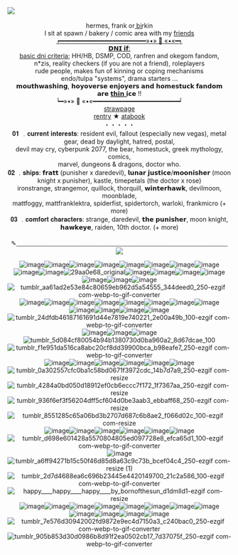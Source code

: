 ![](https://hit.yhype.me/github/profile?account_id=209225813)
⠀<div align="center">
</div> <div align="center"> hermes, frank or b͟i͟r͟kin</div>
 </div> <div align="center">I sit at spawn / bakery / comic area with my <a href="workinprogress">friends</div>
 
   </div> <div align="center">┍━━━━━━━━━━━━━━━━━━━━━━━»•» 🐾 «•«━┑</div>
   </div> <div align="center"> 𝗗𝗡𝗜 𝗶𝗳:</div>
    </div> <div align="center"> <a href="https://dni-criteria.carrd.co/">basic dni criteria</a>; HH/HB, DSMP, COD, ranfren and okegom fandom,</div>
    </div> <div align="center"> n*zis, reality checkers (if you are not a friend), roleplayers</div>
     </div> <div align="center">rude people, makes fun of kinning or coping mechanisms</div>
     </div> <div align="center">endo/tulpa "systems", drama starters ... </div>
    </div> <div align="center"> 𝗺𝗼𝘂𝘁𝗵𝘄𝗮𝘀𝗵𝗶𝗻𝗴, 𝗵𝗼𝘆𝗼𝘃𝗲𝗿𝘀𝗲 𝗲𝗻𝗷𝗼𝘆𝗲𝗿𝘀 𝗮𝗻𝗱 𝗵𝗼𝗺𝗲𝘀𝘁𝘂𝗰𝗸 𝗳𝗮𝗻𝗱𝗼𝗺 </div>
     </div> <div align="center">𝗮𝗿𝗲 𝘁͟𝗵͟𝗶͟𝗻͟ 𝗶𝗰𝗲 !!</div>
    </div><div align="center"> ┕━»•» 🐾 «•«━━━━━━━━━━━━━━━━━━━━━━━┙</div>
        </div> <div align="center"> <a href="https://21gunz.straw.page/">strawpage</a>
	</div> <div align="center"><a href="https://rentry.co/dvlmaycry">rentry</a> ★ <a href="https://dvlmaycry.atabook.org/">atabook</a></a> </div> </div> <div align="center">・・・・・ </div>
  </div> <div align="center">𝟎𝟏 ﹒𝐜𝐮𝐫𝐫𝐞𝐧𝐭 𝐢𝐧𝐭𝐞𝐫𝐞𝐬𝐭𝐬: resident evil, fallout (especially new vegas), metal gear, dead by daylight, hatred, postal, </div>
</div> <div align="center">devil may cry, cyberpunk 2077, the bear, homestuck, greek mythology, comics,</div>
	</div> <div align="center">marvel, dungeons & dragons, doctor who.</div>
</div> <div align="center"> 𝟎𝟐 ﹒𝐬𝐡𝐢𝐩𝐬: 𝗳𝗿𝗮𝘁𝘁 (punisher x daredevil), 𝗹𝘂𝗻𝗮𝗿 𝗷𝘂𝘀𝘁𝗶𝗰𝗲/𝗺𝗼𝗼𝗻𝗶𝘀𝗵𝗲𝗿 (moon knight x punisher), kastle, timepetals (the doctor x rose)
</div> <div align="center">ironstrange, strangemor, quillock, thorquill, 𝘄𝗶𝗻𝘁𝗲𝗿𝗵𝗮𝘄𝗸, devilmoon, moonblade, 
</div> <div align="center">mattfoggy, mattfranklektra, spiderfist, spidertorch, warloki, frankmicro (+ more)</div>
</div> <div align="center"> 𝟎𝟑 ﹒𝐜𝐨𝐦𝐟𝐨𝐫𝐭 𝐜𝐡𝐚𝐫𝐚𝐜𝐭𝐞𝐫𝐬: strange, daredevil, 𝘁𝗵𝗲 𝗽𝘂𝗻𝗶𝘀𝗵𝗲𝗿, moon knight, 𝗵𝗮𝘄𝗸𝗲𝘆𝗲, raiden, 10th doctor. (+ more)</div>
‎ 
       </div><div align="center"> ✎﹏﹏﹏﹏﹏﹏﹏﹏﹏﹏﹏﹏﹏﹏﹏﹏﹏﹏﹏﹏﹏﹏﹏﹏﹏﹏﹏﹏﹏﹏﹏﹏﹏﹏</div>
       <div align="center">
	<img src="https://i.ibb.co/zWkWLh9M/22-sin-t-tulo-20250911133953-1.png">
		   
![image](https://github.com/user-attachments/assets/65f4f6c9-899d-40b1-81f4-dc0170956ed5)![image](https://github.com/user-attachments/assets/c14be224-bc80-4aab-abe9-25ab9b3c10e6)![image](https://github.com/user-attachments/assets/dec980bd-1515-4343-b18d-04dbf71ddb88)![image](https://github.com/user-attachments/assets/24528aeb-db58-4a91-a998-cbecd4b00baa)![image](https://github.com/user-attachments/assets/d0c4211b-0a24-409d-ac7e-f279bcd9d0ed)![image](https://github.com/user-attachments/assets/419d57e4-d623-4c33-aba5-c41a7104b9bf)![image](https://github.com/user-attachments/assets/7249d29d-d242-4269-8360-feba1f298e95)![image](https://github.com/user-attachments/assets/f0158fa2-7412-44a2-b043-f5377ff03702)![image](https://github.com/user-attachments/assets/7541b307-9a32-4bd7-8b3e-c4830ce53c7c)![image](https://github.com/user-attachments/assets/2f279b12-f804-4c06-ad80-5f937d3a7cb0)![29aa0e68_original](https://github.com/user-attachments/assets/a862c603-be1f-4ad7-b428-bba684fa4df9)![image](https://github.com/user-attachments/assets/ad14ebf6-52ec-4933-8ae5-a5811b92c95c)![image](https://github.com/user-attachments/assets/c5d1c8b8-9564-4a7e-b1d7-2e0fbf911617)![image](https://github.com/user-attachments/assets/4efab212-45ca-44f7-8ff3-c2bea06d4edd)![image](https://github.com/user-attachments/assets/b6d84e89-a600-4d5e-afd7-95e86cab9040)![image](https://github.com/user-attachments/assets/b1c3c41f-2520-4251-9319-758464f863e6)![image](https://github.com/user-attachments/assets/40b66e58-8650-4c54-9953-5f71ed6b194d)![image](https://github.com/user-attachments/assets/d77dda07-a0e1-470a-93ac-e898bcb5cf0f)![tumblr_aa61ad2e53e84c80659eb962d5a54555_344deed0_250-ezgif com-webp-to-gif-converter](https://github.com/user-attachments/assets/223a4754-0667-4103-ab36-3c4da386be37)![image](https://github.com/user-attachments/assets/2a0d2b8e-739a-4eec-90a3-7504388ad699)![image](https://github.com/user-attachments/assets/513c767a-ec44-42b8-8496-63c0f82ac1c1)![image](https://github.com/user-attachments/assets/a1645869-4073-4862-9fdc-43952b0f4154)![image](https://github.com/user-attachments/assets/976c7a00-1e49-4017-bc37-b219df0fe618)![image](https://github.com/user-attachments/assets/8b5ffd27-aa70-4735-8a2b-d7bbafd73b05)![image](https://github.com/user-attachments/assets/bddce08a-7b4a-464a-90ff-be3a5666b605)![image](https://github.com/user-attachments/assets/4ce204b1-d28c-4e9b-a399-66679154d9e2)![image](https://github.com/user-attachments/assets/5d985a1a-b89e-421f-b182-30c673c90a5c)![image](https://github.com/user-attachments/assets/93e07d6f-15da-499e-84fb-3e3b0b76884c)![image](https://github.com/user-attachments/assets/6333dd21-6714-4bd9-9bdc-8031f4c964f6)![image](https://github.com/user-attachments/assets/86b4f441-69e5-49fe-a54f-21ef25ab266e)![image](https://github.com/user-attachments/assets/42062587-bfbf-4c78-9f67-6feaf6101dc9)![tumblr_24dfdb46187161691d44e7819e740221_2e00a49b_100-ezgif com-webp-to-gif-converter](https://github.com/user-attachments/assets/b0d2df5c-efba-4b1d-b380-f0c64c478289)![image](https://github.com/user-attachments/assets/76f0b81e-fe5f-4c88-8927-68e41d4706c7)![image](https://github.com/user-attachments/assets/a158fe69-48e8-4463-adbd-4255826a8321)![image](https://github.com/user-attachments/assets/75d529fa-094f-4653-ad01-24750225acdc)![tumblr_5d084cf80054b94b1380730d0ba960a2_8d67dcae_100](https://github.com/user-attachments/assets/07210f08-0dd1-4310-a9b9-c0cd27e2c359)![tumblr_f1e951da516ca8abc20cf8dd39900bca_b98eafe7_250-ezgif com-webp-to-gif-converter](https://github.com/user-attachments/assets/698f5020-5e8e-4432-9092-530b0832683b)![image](https://github.com/user-attachments/assets/6021d7b6-6fd8-44e7-ae56-945dc35818f2)![image](https://github.com/user-attachments/assets/dd30beb6-470b-4c46-83d9-b1c216aec276)![image](https://github.com/user-attachments/assets/8bc012be-05c3-4be4-a751-c78906abfd23)![image](https://github.com/user-attachments/assets/82f9103b-0608-407c-83ce-20bf3f21e206)![image](https://github.com/user-attachments/assets/6aa85003-997e-4688-aba6-e3b9b1de79ac)![image](https://github.com/user-attachments/assets/24798380-f317-4e3d-ba88-f6f297c62be1)![tumblr_0a302557cfc0ba1c58bd0671f3972cdc_14b7d7a9_250-ezgif com-resize](https://github.com/user-attachments/assets/72706324-a24a-41ac-a6ac-a4f6af7cca2c)![tumblr_4284a0bd050d18912ef0cb6eccc7f172_1f7367aa_250-ezgif com-resize](https://github.com/user-attachments/assets/92d02d19-1bb6-4051-89b7-200d115542ab)![tumblr_936f6ef3f56204dff5cf604d0be3aab3_ebbaff68_250-ezgif com-resize](https://github.com/user-attachments/assets/865cfb44-475c-4952-8cbd-f066dddbb183)![tumblr_8551285c65a06bd3b2707d687c6b8ae2_f066d02c_100-ezgif com-resize](https://github.com/user-attachments/assets/db7d47a2-6065-4bff-81ac-5017d8d076b6)![image](https://github.com/user-attachments/assets/dda7a781-d436-476e-a688-cbd2adf56e0d)![image](https://github.com/user-attachments/assets/f816fd21-e503-45e6-9f84-28342aba44ff)![image](https://github.com/user-attachments/assets/08056ae8-fb6e-48b3-a5fe-90064e7f1712)![image](https://github.com/user-attachments/assets/d574142f-9a0d-47c6-bf8e-8f26a56bb03e)![image](https://github.com/user-attachments/assets/d34d0e50-d1bd-4ac8-9a79-9e147c4846b2)![image](https://github.com/user-attachments/assets/83637505-f41c-4cd0-9ba0-4deb376114ea)![tumblr_d698e601428a5570804805ed097728e8_efca65d1_100-ezgif com-webp-to-gif-converter](https://github.com/user-attachments/assets/217dd754-ca08-4e82-a369-4241f43c23dc)![image](https://github.com/user-attachments/assets/d4c81e14-8261-4d49-9977-8f921043f37e)![tumblr_a6ff94271b15c50f46d85d8a63c9c73b_bcef04c4_250-ezgif com-resize (1)](https://github.com/user-attachments/assets/172a4c89-4fdb-493e-b69f-3813344e761a)![tumblr_2d7d4688ea6c696b23445e4420149700_21c2a586_100-ezgif com-webp-to-gif-converter](https://github.com/user-attachments/assets/a29ac6d0-a5c3-4c8d-a2b3-5d23ac85b1a7)![happy____happy____happy____by_bornofthesun_d1dmlld1-ezgif com-resize](https://github.com/user-attachments/assets/395ebc17-a466-41ff-b310-245f3566f343)![image](https://github.com/user-attachments/assets/c5cf35ad-3ee8-4174-9277-ab4ebd87d1ed)![image](https://github.com/user-attachments/assets/66a7aa7c-7371-4f01-8525-3b590158dd54)![image](https://github.com/user-attachments/assets/8ca6f8a2-1ee5-4dc4-84ca-cb833e17c488)![image](https://github.com/user-attachments/assets/ace9a790-0feb-49ff-9aff-33643734c12b)![image](https://github.com/user-attachments/assets/9fe0c55f-cf6c-4048-a408-aa8183700db5)![image](https://github.com/user-attachments/assets/83cdc61d-5aad-4b12-b8ae-9500596560e7)![image](https://github.com/user-attachments/assets/0eb61e0b-c8c2-4297-9174-cde7856755e9)![image](https://github.com/user-attachments/assets/15f3fc59-08df-4649-8368-944cd31f3088)![image](https://github.com/user-attachments/assets/dd5af9de-45e5-4e6f-9703-a3c996e19536)![image](https://github.com/user-attachments/assets/38d363fd-1eac-42a3-87f8-140b955eaad5)![image](https://github.com/user-attachments/assets/b4932bda-b36f-4995-912b-2f27a625f5ed)![image](https://github.com/user-attachments/assets/400603a5-58bb-40cf-b9ea-1979ea30a678)![tumblr_7e576d30942002fd9872e9ec4d7150a3_c240bac0_250-ezgif com-webp-to-gif-converter](https://github.com/user-attachments/assets/d2f159a3-8aad-469f-b8b4-213b370c5954)![tumblr_905b853d30d0986b8d91f2ea0502cb17_7d37075f_250-ezgif com-webp-to-gif-converter](https://github.com/user-attachments/assets/32e1ca11-2902-444c-be24-7289cc625b07)


















































